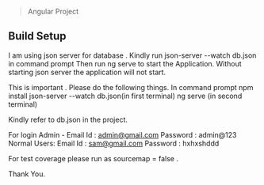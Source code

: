 
> Angular Project

## Build Setup
I am using json server for database .
Kindly run json-server --watch db.json in command prompt
Then run ng serve to start the Application.
Without starting json server the application will not start.



This is important . Please do the following things.
In command prompt
npm install
json-server --watch db.json(in first terminal)
ng serve (in second terminal)

Kindly refer to db.json in the project.

For login
Admin -
Email Id : admin@gmail.com
Password : admin@123
Normal Users:
Email Id : sam@gmail.com
Password : hxhxshddd

For test coverage please run as sourcemap = false .

Thank You.


